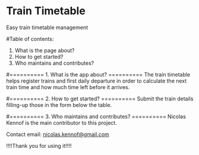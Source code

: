 # Train Timetable
Easy train timetable management

#Table of contents:
1. What is the page about?
2. How to get started?
3. Who maintains and contributes?

#========== 1. What is the app about? ==========
The train timetable helps register trains and first daily departure in order to calculate the next train time and how much time left before it arrives.

#========== 2. How to get started? ==========
Submit the train details filling-up those in the form below the table.

#========== 3. Who maintains and contributes? ==========
Nicolas Kennof is the main contributor to this project.

Contact email: nicolas.kennof@gmail.com

!!!!Thank you for using it!!!!